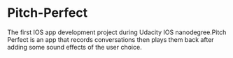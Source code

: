 # Pitch-Perfect
The first IOS app development project during Udacity IOS nanodegree.Pitch Perfect is an app that records conversations then plays them back after adding some sound effects of the user choice.
